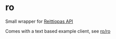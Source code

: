 ro
==

Small wrapper for [Reittiopas API](http://developer.reittiopas.fi/pages/en/http-get-interface-version-2.php)

Comes with a text based example client, see [ro/ro](https://github.com/errnoh/ro/tree/master/ro)
